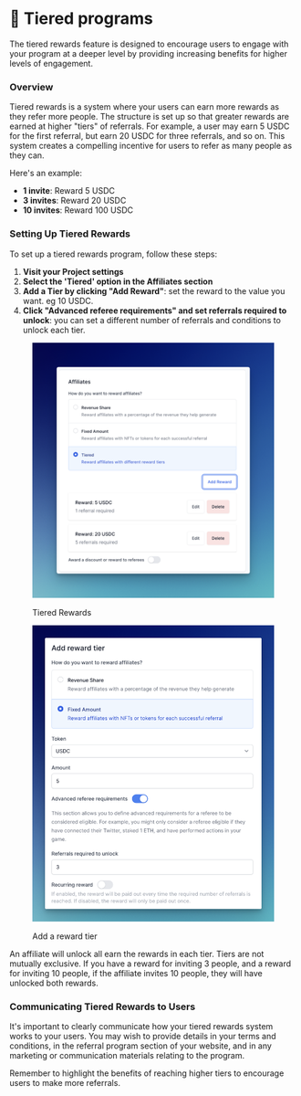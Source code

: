 # 🗼 Tiered programs

The tiered rewards feature is designed to encourage users to engage with your program at a deeper level by providing increasing benefits for higher levels of engagement.

### Overview

Tiered rewards is a system where your users can earn more rewards as they refer more people. The structure is set up so that greater rewards are earned at higher "tiers" of referrals. For example, a user may earn 5 USDC for the first referral, but earn 20 USDC for three referrals, and so on. This system creates a compelling incentive for users to refer as many people as they can.

Here's an example:

* **1 invite**: Reward 5 USDC
* **3 invites**: Reward 20 USDC
* **10 invites**: Reward 100 USDC

### Setting Up Tiered Rewards

To set up a tiered rewards program, follow these steps:

1. **Visit your Project settings**
2. **Select the 'Tiered' option in the Affiliates section**
3. **Add a Tier by clicking "Add Reward"**: set the reward to the value you want. eg 10 USDC.
4. **Click "Advanced referee requirements" and set referrals required to unlock**: you can set a different number of referrals and conditions to unlock each tier.

<figure><img src="../.gitbook/assets/CleanShot 2023-06-14 at 12.33.42@2x.png" alt=""><figcaption><p>Tiered Rewards</p></figcaption></figure>

<figure><img src="../.gitbook/assets/CleanShot 2023-06-14 at 12.47.02@2x.png" alt=""><figcaption><p>Add a reward tier</p></figcaption></figure>

An affiliate will unlock all earn the rewards in each tier. Tiers are not mutually exclusive. If you have a reward for inviting 3 people, and a reward for inviting 10 people, if the affiliate invites 10 people, they will have unlocked both rewards.

### Communicating Tiered Rewards to Users

It's important to clearly communicate how your tiered rewards system works to your users. You may wish to provide details in your terms and conditions, in the referral program section of your website, and in any marketing or communication materials relating to the program.

Remember to highlight the benefits of reaching higher tiers to encourage users to make more referrals.
